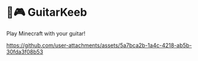 # 🎸🎮 GuitarKeeb

Play Minecraft with your guitar!

https://github.com/user-attachments/assets/5a7bca2b-1a4c-4218-ab5b-30fda3f08b53

